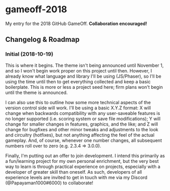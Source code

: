 # gameoff-2018
My entry for the 2018 GitHub GameOff. **Collaboration encouraged!**

## Changelog & Roadmap
### Initial (2018-10-19)
This is where it begins. The theme isn't being announced until November 1, and so I won't begin work proper on this project until then. However, I already know what language and library I'll be using (JS/Phaser), so I'll be using the time until then to get everything collected and keep a basic boilerplate. This is more or less a project seed here; firm plans won't begin until the theme is announced.

I can also use this to outline how some more technical aspects of the version control side will work. I'll be using a basic X.Y.Z format: X will change when backwards compatibility with any user-saveable features is no longer supported (i.e. scoring system or save file modifications); Y will change for smaller changes in features, graphics, and the like; and Z will change for bugfixes and other minor tweaks and adjustments to the look and circuitry (hotfixes), but not anything affecting the feel of the actual gameplay. And, of course, whenever one number changes, all subsequent numbers roll over to zero (e.g. 2.3.4 => 3.0.0).

Finally, I'm putting out an offer to join development. I intend this primarily as a fun/learning project for my own personal enrichment, but the very best way to learn is through practical experience on projects, especially with a developer of greater skill than oneself. As such, developers of all experience levels are invited to get in touch with me via my Discord (@Papayaman1000#6000) to collaborate!

